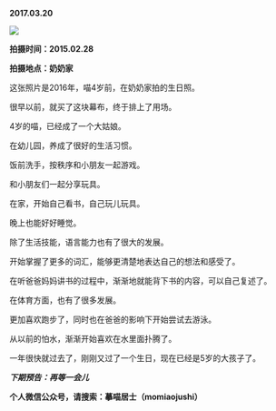 
          
**2017.03.20**

![](http://wx3.sinaimg.cn/large/627d9660ly1fdsxfjoecjj20yg0mzgn2.jpg)


**拍摄时间：2015.02.28**

**拍摄地点：奶奶家**

这张照片是2016年，喵4岁前，在奶奶家拍的生日照。

很早以前，就买了这块幕布，终于排上了用场。

4岁的喵，已经成了一个大姑娘。

在幼儿园，养成了很好的生活习惯。

饭前洗手，按秩序和小朋友一起游戏。

和小朋友们一起分享玩具。

在家，开始自己看书，自己玩儿玩具。

晚上也能好好睡觉。

除了生活技能，语言能力也有了很大的发展。

开始掌握了更多的词汇，能够更清楚地表达自己的想法和感受了。

在听爸爸妈妈讲书的过程中，渐渐地就能背下书的内容，可以自己复述了。

在体育方面，也有了很多发展。

更加喜欢跑步了，同时也在爸爸的影响下开始尝试去游泳。

从以前的怕水，渐渐开始喜欢在水里面扑腾了。

一年很快就过去了，刚刚又过了一个生日，现在已经是5岁的大孩子了。


***下期预告：再等一会儿***


**个人微信公众号，请搜索：摹喵居士（momiaojushi）**

        